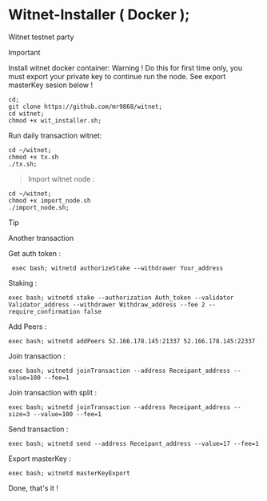 # Witnet-Installer ( Docker );
Witnet testnet party

> [!IMPORTANT]
> Install witnet docker container:
> Warning ! Do this for first time only, you must export your private key to continue run the node. See export masterKey sesion below !
> ```
> cd;
> git clone https://github.com/mr9868/witnet;
> cd witnet;
> chmod +x wit_installer.sh;
> ```
> 
> Run daily transaction witnet:
> ```
> cd ~/witnet;
> chmod +x tx.sh
> ./tx.sh;
> ```
> > Import witnet node :
> ```
> cd ~/witnet;
> chmod +x import_node.sh
> ./import_node.sh;
> ```



> [!TIP]
> Another transaction
>
> Get auth token :
> ```
>  exec bash; witnetd authorizeStake --withdrawer Your_address
>  ```
> Staking :
>  ```
> exec bash; witnetd stake --authorization Auth_token --validator Validator_address --withdrawer Withdraw_address --fee 2 --require_confirmation false
>  ```
> Add Peers :
>  ```
> exec bash; witnetd addPeers 52.166.178.145:21337 52.166.178.145:22337
>   ```
> Join transaction :
>  ```
> exec bash; witnetd joinTransaction --address Receipant_address --value=100 --fee=1
>  ```
> Join transaction with split :
>  ```
> exec bash; witnetd joinTransaction --address Receipant_address --size=3 --value=100 --fee=1
>  ```
> Send transaction :
>  ```
>  exec bash; witnetd send --address Receipant_address --value=17 --fee=1
>  ```
> Export masterKey :
> ```
> exec bash; witnetd masterKeyExport
> ```
>
Done, that's it !
